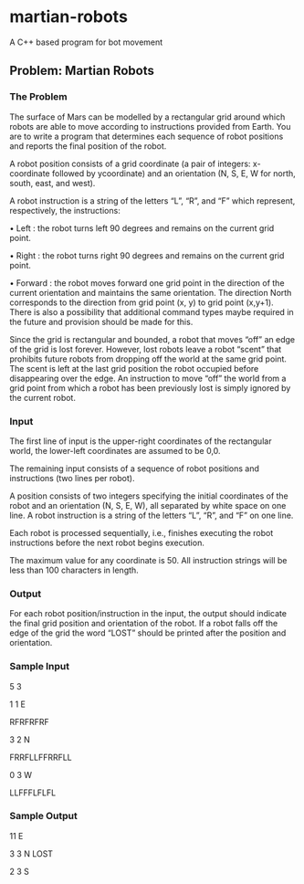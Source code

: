# martian-robots
A C++ based program for bot movement

## Problem: Martian Robots 

### The Problem 

The surface of Mars can be modelled by a rectangular grid around which robots are able to move according to instructions provided from Earth. You are to write a program that determines each sequence of robot positions and reports the final position of the robot. 

A robot position consists of a grid coordinate (a pair of integers: x-coordinate followed by ycoordinate) and an orientation (N, S, E, W for north, south, east, and west). 

A robot instruction is a string of the letters “L”, “R”, and “F” which represent, respectively, the instructions: 

• Left : the robot turns left 90 degrees and remains on the current grid point. 

• Right : the robot turns right 90 degrees and remains on the current grid point. 

• Forward : the robot moves forward one grid point in the direction of the current orientation and maintains the same orientation. The direction North corresponds to the direction from grid point (x, y) to grid point (x,y+1). There is also a possibility that additional command types maybe required in the future and provision should be made for this. 

Since the grid is rectangular and bounded, a robot that moves “off” an edge of the grid is lost forever. However, lost robots leave a robot “scent” that prohibits future robots from dropping off the world at the same grid point. The scent is left at the last grid position the robot occupied before disappearing over the edge. An instruction to move “off” the world from a grid point from which a robot has been previously lost is simply ignored by the current robot.

### Input 

The first line of input is the upper-right coordinates of the rectangular world, the lower-left coordinates are assumed to be 0,0. 

The remaining input consists of a sequence of robot positions and instructions (two lines per robot). 

A position consists of two integers specifying the initial coordinates of the robot and an orientation (N, S, E, W), all separated by white space on one line. A robot instruction is a string of the letters “L”, “R”, and “F” on one line. 

Each robot is processed sequentially, i.e., finishes executing the robot instructions before the next robot begins execution. 

The maximum value for any coordinate is 50. All instruction strings will be less than 100 characters in length. 

### Output 

For each robot position/instruction in the input, the output should indicate the final grid position and orientation of the robot. If a robot falls off the edge of the grid the word “LOST” should be printed after the position and orientation. 

### Sample Input 

5 3 

1 1 E 

RFRFRFRF 

3 2 N 

FRRFLLFFRRFLL 

0 3 W 

LLFFFLFLFL 

### Sample Output 

11 E 

3 3 N LOST 

2 3 S
